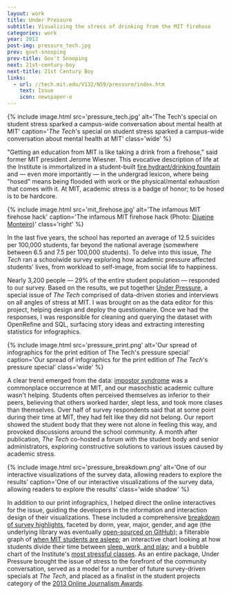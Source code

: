 ```yaml
---
layout: work
title: Under Pressure
subtitle: Visualizing the stress of drinking from the MIT firehose
categories: work
year: 2012
post-img: pressure_tech.jpg
prev: govt-snooping
prev-title: Gov't Snooping
next: 21st-century-boy
next-title: 21st Century Boy
links:
  - url: //tech.mit.edu/V132/N59/pressure/index.htm
    text: Issue
    icon: newspaper-o
---
```


{% include image.html src='pressure_tech.jpg' alt='The Tech\'s special on student stress sparked a campus-wide conversation about mental health at MIT' caption='<em>The Tech</em>\'s special on student stress sparked a campus-wide conversation about mental health at MIT' class='wide' %}

"Getting an education from MIT is like taking a drink from a firehose," said former MIT president Jerome Wiesner. This evocative description of life at the Institute is immortalized in a student-built [fire hydrant/drinking fountain](//hacks.mit.edu/Hacks/by_year/1991/fire_hydrant) and — even more importantly — in the undergrad lexicon, where being "hosed" means being flooded with work or the physical/mental exhaustion that comes with it. At MIT, academic stress is a badge of honor; to be hosed is to be hardcore.

{% include image.html src='mit_firehose.jpg' alt='The infamous MIT firehose hack' caption='The infamous MIT firehose hack (Photo: <a href="//www.flickr.com/photos/diueine/4360537481">Diueine Monteiro</a>)' class='right' %}

In the last five years, the school has reported an average of 12.5 suicides per 100,000 students, far beyond the national average (somewhere between 6.5 and 7.5 per 100,000 students). To delve into this issue, <em>The Tech</em> ran a schoolwide survey exploring how academic pressure affected students' lives, from workload to self-image, from social life to happiness.

Nearly 3,200 people — 29% of the entire student population — responded to our survey. Based on the results, we put together [Under Pressure](//tech.mit.edu/V132/N59/pressure), a special issue of *The Tech* comprised of data-driven stories and interviews on all angles of stress at MIT. I was brought on as the data editor for this project, helping design and deploy the questionnaire. Once we had the responses, I was responsible for cleaning and querying the dataset with OpenRefine and SQL, surfacing story ideas and extracting interesting statistics for infographics.

{% include image.html src='pressure_print.png' alt='Our spread of infographics for the print edition of The Tech\'s pressure special' caption='Our spread of infographics for the print edition of <em>The Tech</em>\'s pressure special' class='wide' %}

A clear trend emerged from the data: [impostor syndrome](//en.wikipedia.org/wiki/Impostor_syndrome) was a commonplace occurrence at MIT, and our masochistic academic culture wasn't helping. Students often perceived themselves as inferior to their peers, believing that others worked harder, slept less, and took more clases than themselves. Over half of survey respondents said that at some point during their time at MIT, they had felt like they did not belong. Our report showed the student body that they were not alone in feeling this way, and provoked discussions around the school community. A month after publication, *The Tech* co-hosted a forum with the student body and senior administrators, exploring constructive solutions to various issues caused by academic stress.

{% include image.html src='pressure_breakdown.png' alt='One of our interactive visualizations of the survey data, allowing readers to explore the results' caption='One of our interactive visualizations of the survey data, allowing readers to explore the results' class='wide shadow' %}

In addition to our print infographics, I helped direct the online interactives for the issue, guiding the developers in the information and interaction design of their visualizations. These included a comprehensive [breakdown of survey highlights](//tech.mit.edu/V132/N59/pressure/breakdown), faceted by dorm, year, major, gender, and age (the underlying library was eventually [open-sourced on GitHub](//github.com/TheMITTech/breakdown)); a filterable graph of [when MIT students are asleep](//tech.mit.edu/V132/N59/pressure/sleepinghours); an interactive chart looking at how students divide their time between [sleep, work, and play](//tech.mit.edu/V132/N59/pressure/sleepworkplay); and a bubble chart of the Institute's [most stressful classes](//tech.mit.edu/V132/N59/pressure/stressful_classes). As an entire package, Under Pressure brought the issue of stress to the forefront of the community conversation, served as a model for a number of future survey-driven specials at *The Tech*, and placed as a finalist in the student projects category of the [2013 Online Journalism Awards](//journalists.org/awards/2013-awards/).